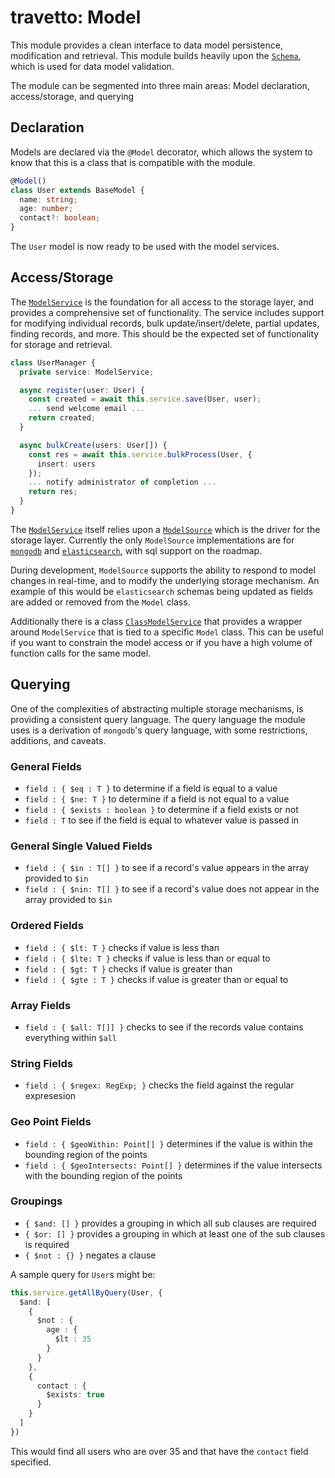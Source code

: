 travetto: Model
===

This module provides a clean interface to data model persistence, modification and retrieval.  This module builds heavily upon the [`Schema`](https://github.com/travetto/schema), which is used for data model validation.

The module can be segmented into three main areas: Model declaration, access/storage, and querying

## Declaration
Models are declared via the `@Model` decorator, which allows the system to know that this is a class that is compatible with the
module.

```typescript
@Model()
class User extends BaseModel {
  name: string;
  age: number;
  contact?: boolean;
}
```

The `User` model is now ready to be used with the model services.

## Access/Storage
The [`ModelService`](./src/service/model.ts) is the foundation for all access to the storage layer, and provides a comprehensive set of functionality.  The service includes support for modifying individual records, bulk update/insert/delete, partial updates, finding records, and more.  This should be the expected set of functionality for storage and retrieval.

```typescript
class UserManager {
  private service: ModelService;

  async register(user: User) {
    const created = await this.service.save(User, user);
    ... send welcome email ...
    return created;
  }

  async bulkCreate(users: User[]) {
    const res = await this.service.bulkProcess(User, {
      insert: users
    });
    ... notify administrator of completion ...
    return res; 
  }
}

```

The [`ModelService`](./src/service/model.ts) itself relies upon a [`ModelSource`](./src/service/source.ts) which is the driver for the storage layer. Currently the only `ModelSource` implementations are for [`mongodb`](https://mongodb.com) and [`elasticsearch`](https://elastic.co), with sql support on the roadmap.

During development, `ModelSource` supports the ability to respond to model changes in real-time, and to modify the underlying storage mechanism.  An example of this would be `elasticsearch` schemas being updated as fields are added or removed from the `Model` class.

Additionally there is a class [`ClassModelService`](./src/service/class-model.ts) that provides a wrapper around `ModelService` that is tied to a specific `Model` class.  This can be useful if you want to constrain the model access or if you have a high volume of function calls for the same model.

## Querying
One of the complexities of abstracting multiple storage mechanisms, is providing a consistent query language.  The query language the module uses is a derivation of `mongodb`'s query language, with some restrictions, additions, and caveats.

### General Fields
* ```field : { $eq : T }``` to determine if a field is equal to a value
* ```field : { $ne: T }``` to determine if a field is not equal to a value
* ```field : { $exists : boolean }``` to determine if a field exists or not
* ```field : T``` to see if the field is equal to whatever value is passed in

### General Single Valued Fields
* ```field : { $in : T[] }``` to see if a record's value appears in the array provided to `$in`
* ```field : { $nin: T[] }``` to see if a record's value does not appear in the array provided to `$in`

### Ordered Fields
* ```field : { $lt: T }``` checks if value is less than
* ```field : { $lte: T }``` checks if value is less than or equal to
* ```field : { $gt: T }``` checks if value is greater than
* ```field : { $gte : T }``` checks if value is greater than or equal to

### Array Fields
* ```field : { $all: T[]] }``` checks to see if the records value contains everything within `$all`

### String Fields
* ```field : { $regex: RegExp; }``` checks the field against the regular expresesion

### Geo Point Fields
* ```field : { $geoWithin: Point[] }``` determines if the value is within the bounding region of the points
* ```field : { $geoIntersects: Point[] }``` determines if the value intersects with the bounding region of the points

### Groupings
* ```{ $and: [] }``` provides a grouping in which all sub clauses are required
* ```{ $or: [] }``` provides a grouping in which at least one of the sub clauses is required
* ```{ $not : {} }``` negates a clause

A sample query for `User`s might be:
```typescript
this.service.getAllByQuery(User, {
  $and: [
    { 
      $not : {
        age : {
          $lt : 35
        }
      }
    },
    {
      contact : {
        $exists: true
      }
    }
  ]
})
```

This would find all users who are over 35 and that have the `contact` field specified. 
